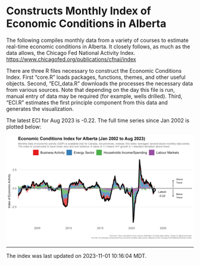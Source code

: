 # Constructs Monthly Index of Economic Conditions in Alberta

The following compiles monthly data from a variety of courses to
estimate real-time economic conditions in Alberta. It closely follows,
as much as the data allows, the Chicago Fed National Activity Index.
<https://www.chicagofed.org/publications/cfnai/index>

There are three R files necessary to construct the Economic Conditions
Index. First “core.R” loads packages, functions, themes, and other
useful objects. Second, “ECI\_data.R” downloads the processes the
necessary data from various sources. Note that depending on the day this
file is run, manual entry of data may be required (for example, wells
drilled). Third, “ECI.R” estimates the first principle component from
this data and generates the visualization.

The latest ECI for Aug 2023 is -0.22. The full time series since Jan
2002 is plotted below:

![Alberta ECI](Figures/plot.png)

------------------------------------------------------------------------

The index was last updated on 2023-11-01 10:16:04 MDT.

